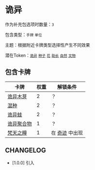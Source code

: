 # 诡异

作为补充包选项时数量：`3`

包含类型：`手牌` `单位`

主题：根据附近卡牌类型选择性产生不同效果

潜在Token：[`诡异`](诡异.md) [`种子`](种子.md) [`花`](花.md) [`助长`](助长.md) [`自然`](自然.md) [`文物`](文物.md)

## 包含卡牌

卡牌 | 权重 | 解锁条件
--- | --- | ---
[诡异木芽](../卡牌/诡异木芽.md) | 2 | ？
[混种](../卡牌/混种.md) | 2 | ？
[诡异蛙](../卡牌/诡异蛙.md) | 2 | ？
[诡异聚合物](../卡牌/诡异聚合物.md) | 1 | ？
[梵天之瞳](../卡牌/梵天之瞳.md) | 1 | 在 [奇迹](奇迹.md) 中出现

## CHANGELOG

- [1.0.0] 引入

